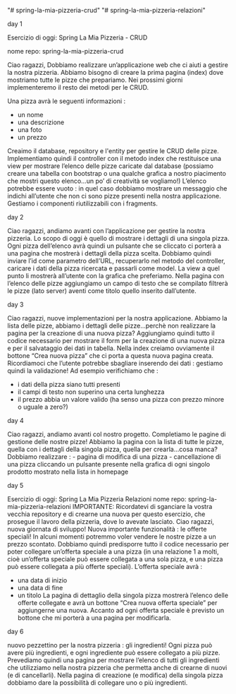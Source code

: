 "# spring-la-mia-pizzeria-crud" 
"# spring-la-mia-pizzeria-relazioni" 

day 1 

Esercizio di oggi: Spring La Mia Pizzeria - CRUD

nome repo: spring-la-mia-pizzeria-crud


Ciao ragazzi,
Dobbiamo realizzare un’applicazione web che ci aiuti a gestire la nostra pizzeria.
Abbiamo bisogno di creare la prima pagina (index) dove mostriamo tutte le pizze che prepariamo. Nei prossimi giorni implementeremo il resto dei metodi per le CRUD.

Una pizza avrà le seguenti informazioni :
- un nome
- una descrizione
- una foto
- un prezzo

Creaimo il database, repository e l'entity per gestire le CRUD delle pizze.
Implementiamo quindi il controller con il metodo index che restituisce una view per mostrare l’elenco delle pizze caricate dal database (possiamo creare una tabella con bootstrap o una qualche grafica a nostro piacimento che mostri questo elenco...un po’ di creatività se vogliamo!)
L’elenco potrebbe essere vuoto : in quel caso dobbiamo mostrare un messaggio che indichi all’utente che non ci sono pizze presenti nella nostra applicazione.
Gestiamo i componenti riutilizzabili con i fragments.

day 2

Ciao ragazzi, andiamo avanti con l’applicazione per gestire la nostra pizzeria. Lo scopo di oggi è quello di mostrare i dettagli di una singola pizza.
Ogni pizza dell’elenco avrà quindi un pulsante che se cliccato ci porterà a una pagina che mostrerà i dettagli della pizza scelta.
Dobbiamo quindi inviare l’id come parametro dell’URL, recuperarlo nel metodo del controller, caricare i dati della pizza ricercata e passarli come model.
La view a quel punto li mostrerà all’utente con la grafica che preferiamo.
Nella pagina con l’elenco delle pizze aggiungiamo un campo di testo che se compilato filtrerà le pizze (lato server) aventi come titolo quello inserito dall’utente.

day 3

Ciao ragazzi,
nuove implementazioni per la nostra applicazione.
Abbiamo la lista delle pizze, abbiamo i dettagli delle pizze...perchè non realizzare la pagina per la creazione di una nuova pizza?
Aggiungiamo quindi tutto il codice necessario per mostrare il form per la creazione di una nuova pizza e per il salvataggio dei dati in tabella.
Nella index creiamo ovviamente il bottone “Crea nuova pizza” che ci porta a questa nuova pagina creata.
Ricordiamoci che l’utente potrebbe sbagliare inserendo dei dati : gestiamo quindi la validazione!
Ad esempio verifichiamo che :
- i dati della pizza siano tutti presenti
- il campi di testo non superino una certa lunghezza
- il prezzo abbia un valore valido (ha senso una pizza con prezzo minore o uguale a zero?)

day 4

Ciao ragazzi, andiamo avanti col nostro progetto.
Completiamo le pagine di gestione delle nostre pizze! Abbiamo la pagina con la lista di tutte le pizze, quella con i dettagli della singola pizza, quella per crearla...cosa manca?
Dobbiamo realizzare : - pagina di modifica di una pizza - cancellazione di una pizza cliccando un pulsante presente nella grafica di ogni singolo prodotto mostrato nella lista in homepage 

day 5

Esercizio di oggi: Spring La Mia Pizzeria Relazioni
nome repo: spring-la-mia-pizzeria-relazioni
IMPORTANTE: Ricordatevi di sganciare la vostra vecchia repository e di crearne una nuova per questo esercizio, che prosegue il lavoro della pizzeria, dove lo avevate lasciato.
Ciao ragazzi,
nuova giornata di sviluppo!
Nuova importante funzionalità : le offerte speciali!
In alcuni momenti potremmo voler vendere le nostre pizze a un prezzo scontato.
Dobbiamo quindi predisporre tutto il codice necessario per poter collegare un’offerta speciale a una pizza (in una relazione 1 a molti, cioè un’offerta speciale può essere collegata a una sola pizza, e una pizza può essere collegata a più offerte speciali).
L’offerta speciale avrà :
- una data di inizio
- una data di fine
- un titolo
La pagina di dettaglio della singola pizza mostrerà l’elenco delle offerte collegate e avrà un bottone “Crea nuova offerta speciale” per aggiungerne una nuova.
Accanto ad ogni offerta speciale è previsto un bottone che mi porterà a una pagina per modificarla.

day 6

nuovo pezzettino per la nostra pizzeria : gli ingredienti!
Ogni pizza può avere più ingredienti, e ogni ingrediente può essere collegato a più pizze.
Prevediamo quindi una pagina per mostrare l’elenco di tutti gli ingredienti che utilizziamo nella nostra pizzeria che permetta anche di crearne di nuovi (e di cancellarli).
Nella pagina di creazione (e modifica) della singola pizza dobbiamo dare la possibilità di collegare uno o più ingredienti.
